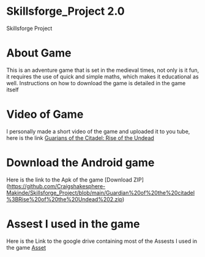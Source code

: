 # Skillsforge_Project 2.0
Skillsforge Project

# About Game
This is an adventure game that is set in the medieval times, not only is it fun, it requires the use of quick and simple maths, which makes it educational as well. 
Instructions on how to download the game is detailed in the game itself

# Video of Game
I personally made a short video of the game and uploaded it to you tube, here is the link
[Guarians of the Citadel: Rise of the Undead](https://youtu.be/VvUw2dlETk8)

# Download the Android game
Here is the link to the Apk of the game
[Download ZIP] (https://github.com/Craigshakesphere-Makinde/Skillsforge_Project/blob/main/Guardian%20of%20the%20citadel%3BRise%20of%20the%20Undead%202.zip)

# Assest I used in the game
Here is the Link to the google drive containing most of the Assests I used in the game
[Asset](https://drive.google.com/file/d/1gzKy1TDEIGTe4XZ8dB0DdruJGwu0FQRb/view?usp=drive_link)

